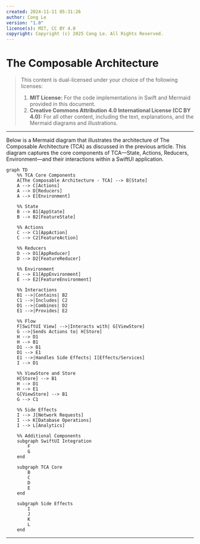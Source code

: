 ```yaml
---
created: 2024-11-11 05:31:26
author: Cong Le
version: "1.0"
license(s): MIT, CC BY 4.0
copyright: Copyright (c) 2025 Cong Le. All Rights Reserved.
---
```




# The Composable Architecture

> This content is dual-licensed under your choice of the following licenses:
> 1.  **MIT License:** For the code implementations in Swift and Mermaid provided in this document.
> 2.  **Creative Commons Attribution 4.0 International License (CC BY 4.0):** For all other content, including the text, explanations, and the Mermaid diagrams and illustrations.

---


Below is a Mermaid diagram that illustrates the architecture of The Composable Architecture (TCA) as discussed in the previous article. This diagram captures the core components of TCA—State, Actions, Reducers, Environment—and their interactions within a SwiftUI application.


```mermaid
graph TD
    %% TCA Core Components
    A[The Composable Architecture - TCA] --> B[State]
    A --> C[Actions]
    A --> D[Reducers]
    A --> E[Environment]

    %% State
    B --> B1[AppState]
    B --> B2[FeatureState]

    %% Actions
    C --> C1[AppAction]
    C --> C2[FeatureAction]

    %% Reducers
    D --> D1[AppReducer]
    D --> D2[FeatureReducer]

    %% Environment
    E --> E1[AppEnvironment]
    E --> E2[FeatureEnvironment]

    %% Interactions
    B1 -->|Contains| B2
    C1 -->|Includes| C2
    D1 -->|Combines| D2
    E1 -->|Provides| E2

    %% Flow
    F[SwiftUI View] -->|Interacts with| G[ViewStore]
    G -->|Sends Actions to| H[Store]
    H --> D1
    H --> B1
    D1 --> B1
    D1 --> E1
    E1 -->|Handles Side Effects| I[Effects/Services]
    I --> D1

    %% ViewStore and Store
    H[Store] --> B1
    H --> D1
    H --> E1
    G[ViewStore] --> B1
    G --> C1

    %% Side Effects
    I --> J[Network Requests]
    I --> K[Database Operations]
    I --> L[Analytics]

    %% Additional Components
    subgraph SwiftUI Integration
        F
        G
    end

    subgraph TCA Core
        B
        C
        D
        E
    end

    subgraph Side Effects
        I
        J
        K
        L
    end

```

---

